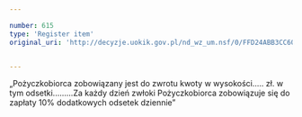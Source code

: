 ```yaml
---

number: 615
type: 'Register item'
original_uri: 'http://decyzje.uokik.gov.pl/nd_wz_um.nsf/0/FFD24ABB3CC6036AC12572DD00329613?OpenDocument'


---
```


„Pożyczkobiorca zobowiązany jest do zwrotu kwoty w wysokości..... zł. w tym odsetki.........Za każdy dzień zwłoki Pożyczkobiorca zobowiązuje się do zapłaty 10% dodatkowych odsetek dziennie”
